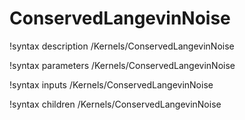 <!-- MOOSE Documentation Stub: Remove this when content is added. -->

# ConservedLangevinNoise

!syntax description /Kernels/ConservedLangevinNoise

!syntax parameters /Kernels/ConservedLangevinNoise

!syntax inputs /Kernels/ConservedLangevinNoise

!syntax children /Kernels/ConservedLangevinNoise
